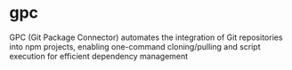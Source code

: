 # gpc
GPC (Git Package Connector) automates the integration of Git repositories into npm projects, enabling one-command cloning/pulling and script execution for efficient dependency management
